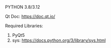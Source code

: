 PYTHON 3.8/3.12

Qt Doc: https://doc.qt.io/

Required Libraries:
  1. PyQt5
  2. sys: https://docs.python.org/3/library/sys.html
